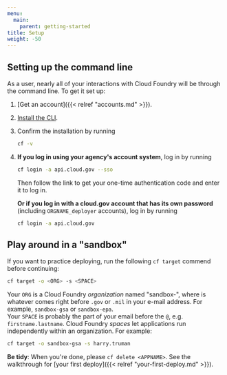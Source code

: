 ```yaml
---
menu:
  main:
    parent: getting-started
title: Setup
weight: -50
---
```


## Setting up the command line

As a user, nearly all of your interactions with Cloud Foundry will be through the command line. To get it set up:

1. [Get an account]({{< relref "accounts.md" >}}).
1. [Install the CLI](https://docs.cloudfoundry.org/devguide/installcf/install-go-cli.html).
1. Confirm the installation by running

    ```bash
    cf -v
    ```

1. **If you log in using your agency's account system**, log in by running

    ```bash
    cf login -a api.cloud.gov --sso
    ```

    Then follow the link to get your one-time authentication code and enter it to log in.

    **Or if you log in with a cloud.gov account that has its own password** (including `ORGNAME_deployer` accounts), log in by running

    ```bash
    cf login -a api.cloud.gov
    ```

## Play around in a "sandbox"

If you want to practice deploying, run the following `cf target` commend before continuing:

```bash
cf target -o <ORG> -s <SPACE>
```

Your `ORG` is a Cloud Foundry _organization_ named "sandbox-<agencypart>",
where <agencypart> is whatever comes right before `.gov` or `.mil` in your
e-mail address. For example, `sandbox-gsa` or `sandbox-epa`.  
Your `SPACE` is probably the part of your email before the `@`, e.g.
`firstname.lastname`. Cloud Foundry _spaces_ let applications run
independently within an organization.  For example:

```bash
cf target -o sandbox-gsa -s harry.truman
```

**Be tidy**: When you're done, please `cf delete <APPNAME>`. See the walkthrough for [your first deploy]({{< relref "your-first-deploy.md" >}}).
